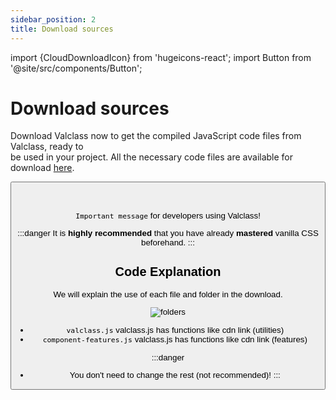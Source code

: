 ```yaml
---
sidebar_position: 2
title: Download sources
---
```


import {CloudDownloadIcon} from 'hugeicons-react';
import Button from '@site/src/components/Button';

# Download sources <CloudDownloadIcon className='icon' />

Download Valclass now to get the compiled JavaScript code files from Valclass, ready to <br /> be used in your project. All the necessary code files are available for download [here](https://github.com/valclassdevelop/valclasssave/archive/refs/heads/bengbeng.zip).

<Button label="Download source - (1.394kb)" link="https://github.com/valclassdevelop/valclasssave/archive/refs/heads/bengbeng.zip" />

<br />
<br />

`Important message` for developers using Valclass!

:::danger
It is **highly recommended** that you have already **mastered** vanilla CSS beforehand.
:::

## Code Explanation

We will explain the use of each file and folder in the download.

<img src="/img/folders.png" alt="folders" />
<!-- !['Structure Folders Valclass'](/img/folders2.png) -->

- `valclass.js` valclass.js has functions like cdn link (utilities)
- `component-features.js` valclass.js has functions like cdn link (features)

:::danger
- You don't need to change the rest (not recommended)!
:::